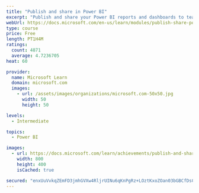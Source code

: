```yaml
---
title: "Publish and share in Power BI"
excerpt: "Publish and share your Power BI reports and dashboards to teammates in your organization or to everyone on the web."
webUrl: https://docs.microsoft.com/en-us/learn/modules/publish-share-power-bi/
type: course
price: Free
length: PT1H4M
ratings:
  count: 4871
  average: 4.7236705
heat: 60

provider:
  name: Microsoft Learn
  domain: microsoft.com
  images:
    - url: /assets/images/organizations/microsoft.com-50x50.jpg
      width: 50
      height: 50

levels:
  - Intermediate

topics:
  - Power BI

images:
  - url: https://docs.microsoft.com/learn/achievements/publish-and-share-with-power-bi-desktop-social.png
    width: 800
    height: 400
    isCached: true

secured: "enxUuVvkqZEmFD3jmhGVXw4RljrUINu6qKnPgRz+LOztKxoZOan03bGBCfDsCJQZCdoxGyU4GN1xut3azs3z3W0uuIMhgnBooo+47E3oa7mebKJ8kz6iAnztg4FdXh5PahUTfKwAPj1YnFJJpscvuGAZra9+NpTPgbIrvCSGmkgDPU8ZbrhY0Ho+J5wALMFY0tTOGNc1w1Nt1qANIiOu3PFxA/yC3Ew8mqIzqVMX5kqGJSh1lk4VfWDPMVJoIpyNy/6J5EdsJEF2w5lwa3wRJLYjOOi3OGHq3bTFqtpGMUrpJDgLIPOSaxHNW6avjze1iaH1imNIIVDOhZWMvwOcSa25KerZcQ1e8LDsz2jvUThq7LAdZ2LTBsG+yifQ4NfQUvEzy5h1T9RpI0o+jXeSF/0pYkg7Qa92S8DQwFwfMp0=;NGsEJvFeQHTz9woUa8o2Ag=="
---
```


